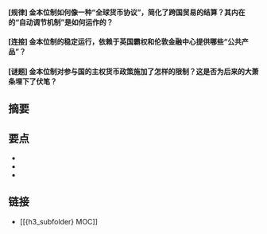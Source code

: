 #### [规律] 金本位制如何像一种“全球货币协议”，简化了跨国贸易的结算？其内在的“自动调节机制”是如何运作的？


#### [连接] 金本位制的稳定运行，依赖于英国霸权和伦敦金融中心提供哪些“公共产品”？


#### [谜题] 金本位制对参与国的主权货币政策施加了怎样的限制？这是否为后来的大萧条埋下了伏笔？


## 摘要


## 要点

- 
- 
- 

## 链接

- [[{h3_subfolder} MOC]]

